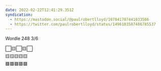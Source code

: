 ```yaml
---
date: 2022-02-22T12:41:29.351Z
syndication:
  - https://mastodon.social/@paulrobertlloyd/107841707441033566
  - https://twitter.com/paulrobertlloyd/status/1496103587486785537
---
```


Wordle 248 3/6

⬜️🟨⬜️🟨⬜️\
🟨🟨🟨🟨🟨\
🟩🟩🟩🟩🟩
